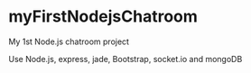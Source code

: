 # myFirstNodejsChatroom
My 1st Node.js chatroom project

Use Node.js, express, jade, Bootstrap, socket.io and mongoDB
